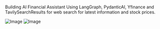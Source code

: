 Building AI Financial Assistant Using LangGraph, PydanticAI, Yfinance and TavilySearchResults for web search for latest information and stock prices.

![Image](<Screenshot 2025-03-09 at 12.10.09 AM.png>)
![Image](<Screenshot 2025-03-09 at 12.11.22 AM.png>)